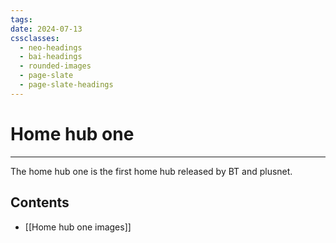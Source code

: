 ```yaml
---
tags: 
date: 2024-07-13
cssclasses:
  - neo-headings
  - bai-headings
  - rounded-images
  - page-slate
  - page-slate-headings
---
```

# Home hub one

***
The home hub one is the first home hub released by BT and plusnet.
## Contents
- [[Home hub one images]]